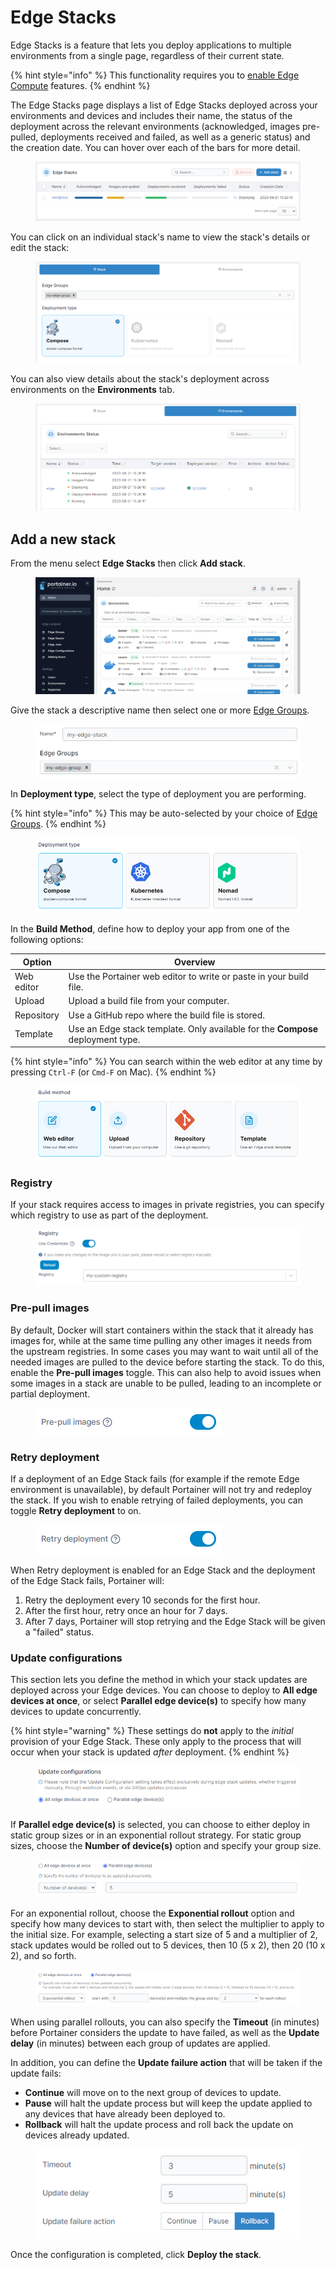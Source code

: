 # Edge Stacks

Edge Stacks is a feature that lets you deploy applications to multiple environments from a single page, regardless of their current state.&#x20;

{% hint style="info" %}
This functionality requires you to [enable Edge Compute](../../../admin/settings/edge.md) features.
{% endhint %}

The Edge Stacks page displays a list of Edge Stacks deployed across your environments and devices and includes their name, the status of the deployment across the relevant environments (acknowledged, images pre-pulled, deployments received and failed, as well as a generic status) and the creation date. You can hover over each of the bars for more detail.

<figure><img src="../../../.gitbook/assets/2.19-edge-stacks-list.png" alt=""><figcaption></figcaption></figure>

You can click on an individual stack's name to view the stack's details or edit the stack:

<figure><img src="../../../.gitbook/assets/2.19-edge-stacks-edit-stack.png" alt=""><figcaption></figcaption></figure>

You can also view details about the stack's deployment across environments on the **Environments** tab.

<figure><img src="../../../.gitbook/assets/2.19-edge-stacks-edit-environment.png" alt=""><figcaption></figcaption></figure>

## Add a new stack

From the menu select **Edge Stacks** then click **Add stack**.

<figure><img src="../../../.gitbook/assets/2.19-edge-stacks-add.gif" alt=""><figcaption></figcaption></figure>

Give the stack a descriptive name then select one or more [Edge Groups](../groups.md).

<figure><img src="../../../.gitbook/assets/2.19-edge-stacks-add-name.png" alt=""><figcaption></figcaption></figure>

In **Deployment type**, select the type of deployment you are performing.

{% hint style="info" %}
This may be auto-selected by your choice of [Edge Groups](../groups.md).
{% endhint %}

<figure><img src="../../../.gitbook/assets/2.15-edge-stacks-add-deptype.png" alt=""><figcaption></figcaption></figure>

In the **Build Method**, define how to deploy your app from one of the following options:

| Option     | Overview                                                                        |
| ---------- | ------------------------------------------------------------------------------- |
| Web editor | Use the Portainer web editor to write or paste in your build file.              |
| Upload     | Upload a build file from your computer.                                         |
| Repository | Use a GitHub repo where the build file is stored.                               |
| Template   | Use an Edge stack template. Only available for the **Compose** deployment type. |

{% hint style="info" %}
You can search within the web editor at any time by pressing `Ctrl-F` (or `Cmd-F` on Mac).
{% endhint %}

<figure><img src="../../../.gitbook/assets/2.15-edge-stacks-add-buildmethod.png" alt=""><figcaption></figcaption></figure>

### Registry

If your stack requires access to images in private registries, you can specify which registry to use as part of the deployment.

<figure><img src="../../../.gitbook/assets/2.15-edge-stacks-add-registry.png" alt=""><figcaption></figcaption></figure>

### Pre-pull images

By default, Docker will start containers within the stack that it already has images for, while at the same time pulling any other images it needs from the upstream registries. In some cases you may want to wait until all of the needed images are pulled to the device before starting the stack. To do this, enable the **Pre-pull images** toggle. This can also help to avoid issues when some images in a stack are unable to be pulled, leading to an incomplete or partial deployment.

<figure><img src="../../../.gitbook/assets/2.18-edge-stacks-prepull.png" alt=""><figcaption></figcaption></figure>

### Retry deployment

If a deployment of an Edge Stack fails (for example if the remote Edge environment is unavailable), by default Portainer will not try and redeploy the stack. If you wish to enable retrying of failed deployments, you can toggle **Retry deployment** to on.

<figure><img src="../../../.gitbook/assets/2.18-edge-stacks-retry.png" alt=""><figcaption></figcaption></figure>

When Retry deployment is enabled for an Edge Stack and the deployment of the Edge Stack fails, Portainer will:

1. Retry the deployment every 10 seconds for the first hour.
2. After the first hour, retry once an hour for 7 days.
3. After 7 days, Portainer will stop retrying and the Edge Stack will be given a "failed" status.

### Update configurations

This section lets you define the method in which your stack updates are deployed across your Edge devices. You can choose to deploy to **All edge devices at once**, or select **Parallel edge device(s)** to specify how many devices to update concurrently.

{% hint style="warning" %}
These settings do **not** apply to the _initial_ provision of your Edge Stack. These only apply to the process that will occur when your stack is updated _after_ deployment.
{% endhint %}

<figure><img src="../../../.gitbook/assets/2.19-edge-stacks-updateconfigs.png" alt=""><figcaption></figcaption></figure>

If **Parallel edge device(s)** is selected, you can choose to either deploy in static group sizes or in an exponential rollout strategy. For static group sizes, choose the **Number of device(s)** option and specify your group size.

<figure><img src="../../../.gitbook/assets/2.19-edge-stacks-parallel-staticgroups.png" alt=""><figcaption></figcaption></figure>

For an exponential rollout, choose the **Exponential rollout** option and specify how many devices to start with, then select the multiplier to apply to the initial size. For example, selecting a start size of 5 and a multiplier of 2, stack updates would be rolled out to 5 devices, then 10 (5 x 2), then 20 (10 x 2), and so forth.

<figure><img src="../../../.gitbook/assets/2.19-edge-stacks-parallel-exponential.png" alt=""><figcaption></figcaption></figure>

When using parallel rollouts, you can also specify the **Timeout** (in minutes) before Portainer considers the update to have failed, as well as the **Update delay** (in minutes) between each group of updates are applied.&#x20;

In addition, you can define the **Update failure action** that will be taken if the update fails:&#x20;

* **Continue** will move on to the next group of devices to update.&#x20;
* **Pause** will halt the update process but will keep the update applied to any devices that have already been deployed to.&#x20;
* **Rollback** will halt the update process and roll back the update on devices already updated.

<figure><img src="../../../.gitbook/assets/2.19-edge-stacks-parallel-failureaction.png" alt=""><figcaption></figcaption></figure>

Once the configuration is completed, click **Deploy the stack**.
